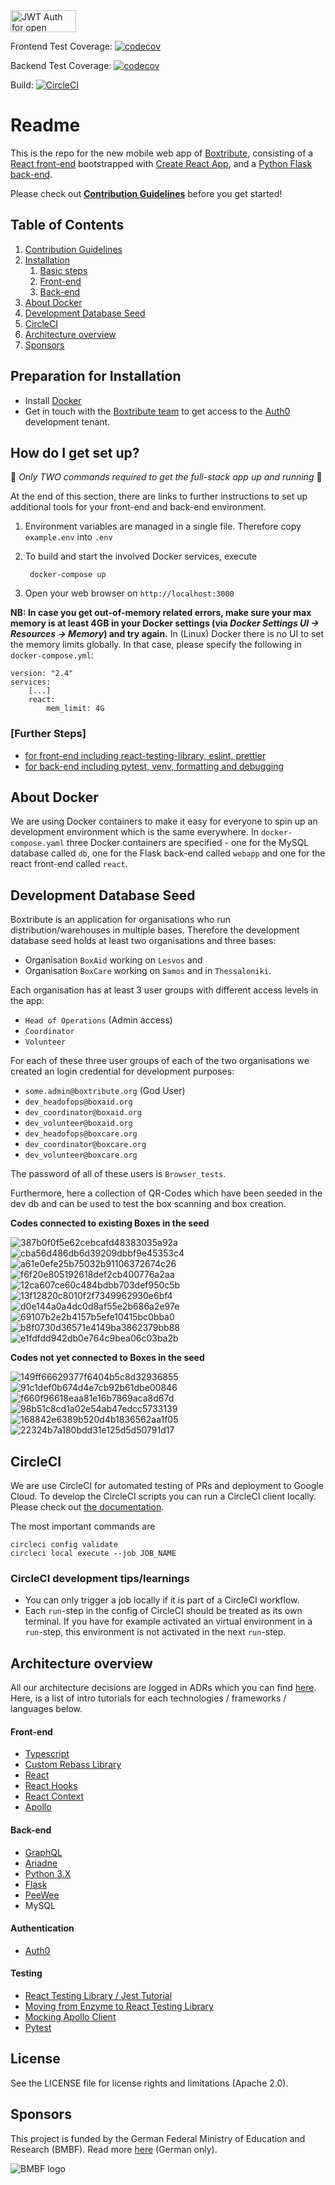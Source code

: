 <a width="105" height="35" href="https://auth0.com/?utm_source=oss&utm_medium=gp&utm_campaign=oss" target="_blank" alt="Single Sign On & Token Based Authentication - Auth0">
<img width="105" height="35" alt="JWT Auth for open source projects" src="https://cdn.auth0.com/oss/badges/a0-badge-dark.png"></a>

Frontend Test Coverage: [![codecov](https://codecov.io/gh/boxwise/boxtribute/branch/master/graph/badge.svg?token=646MWM6V9H&flag=frontend)](https://codecov.io/gh/boxwise/boxtribute)

Backend Test Coverage: [![codecov](https://codecov.io/gh/boxwise/boxtribute/branch/master/graph/badge.svg?token=646MWM6V9H&flag=backend)](https://codecov.io/gh/boxwise/boxtribute)

Build: [![CircleCI](https://circleci.com/gh/boxwise/boxtribute.svg?style=svg)](https://circleci.com/gh/boxwise/boxtribute)

# Readme

This is the repo for the new mobile web app of [Boxtribute](https://www.boxtribute.org), consisting of a [React front-end](/react) bootstrapped with [Create React App](https://github.com/facebook/create-react-app), and a [Python Flask back-end](/back).

Please check out [**Contribution Guidelines**](CONTRIBUTING.md) before you get started!

## Table of Contents

1. [Contribution Guidelines](CONTRIBUTING.md)
1. [Installation](#preparation-for-installation)
   1. [Basic steps](#preparation-for-installation)
   2. [Front-end](/react/README.md)
   3. [Back-end](/back/README.md)
1. [About Docker](#about-docker)
1. [Development Database Seed](#development-database-seed)
1. [CircleCI](#circleci)
1. [Architecture overview](#architecture-overview)
1. [Sponsors](#sponsors)

## Preparation for Installation

- Install [Docker](https://www.docker.com/products/docker-desktop)
- Get in touch with the [Boxtribute team](mailto:hello@boxtribute.org) to get access to the [Auth0](https://auth0.com/) development tenant.

## How do I get set up?

:star2: *Only TWO commands required to get the full-stack app up and running* :star2:

At the end of this section, there are links to further instructions to set up additional tools for your front-end and back-end environment.

1. Environment variables are managed in a single file. Therefore copy `example.env` into `.env`

1. To build and start the involved Docker services, execute

        docker-compose up

1. Open your web browser on `http://localhost:3000`

**NB: In case you get out-of-memory related errors, make sure your max memory is at least 4GB in your Docker settings (via _Docker Settings UI -> Resources -> Memory_) and try again.**
In (Linux) Docker there is no UI to set the memory limits globally. In that case, please specify the following in `docker-compose.yml`:

```
version: "2.4"
services:
    [...]
    react:
        mem_limit: 4G
```

### [Further Steps]

- [for front-end including react-testing-library, eslint, prettier](/react/README.md)
- [for back-end including pytest, venv, formatting and debugging](/back/README.md)

## About Docker

We are using Docker containers to make it easy for everyone to spin up an development environment which is the same everywhere. In `docker-compose.yaml` three Docker containers are specified - one for the MySQL database called `db`, one for the Flask back-end called `webapp` and one for the react front-end called `react`.

## Development Database Seed

Boxtribute is an application for organisations who run distribution/warehouses in multiple bases.
Therefore the development database seed holds at least two organisations and three bases:

- Organisation `BoxAid` working on `Lesvos` and
- Organisation `BoxCare` working on `Samos` and in `Thessaloniki`.

Each organisation has at least 3 user groups with different access levels in the app:

- `Head of Operations` (Admin access)
- `Coordinator`
- `Volunteer`

For each of these three user groups of each of the two organisations we created an login credential for development purposes:

- `some.admin@boxtribute.org` (God User)
- `dev_headofops@boxaid.org`
- `dev_coordinator@boxaid.org`
- `dev_volunteer@boxaid.org`
- `dev_headofops@boxcare.org`
- `dev_coordinator@boxcare.org`
- `dev_volunteer@boxcare.org`

The password of all of these users is `Browser_tests`.

Furthermore, here a collection of QR-Codes which have been seeded in the dev db and can be used to test the box scanning and box creation.

**Codes connected to existing Boxes in the seed**

![387b0f0f5e62cebcafd48383035a92a](docs/qr/existing/387b0f0f5e62cebcafd48383035a92a.png) ![cba56d486db6d39209dbbf9e45353c4](docs/qr/existing/cba56d486db6d39209dbbf9e45353c4.png) ![a61e0efe25b75032b91106372674c26](docs/qr/existing/a61e0efe25b75032b91106372674c26.png) ![f6f20e805192618def2cb400776a2aa](docs/qr/existing/f6f20e805192618def2cb400776a2aa.png) ![12ca607ce60c484bdbb703def950c5b](docs/qr/existing/12ca607ce60c484bdbb703def950c5b.png)
![13f12820c8010f2f7349962930e6bf4](docs/qr/existing/13f12820c8010f2f7349962930e6bf4.png) ![d0e144a0a4dc0d8af55e2b686a2e97e](docs/qr/existing/d0e144a0a4dc0d8af55e2b686a2e97e.png) ![69107b2e2b4157b5efe10415bc0bba0](docs/qr/existing/69107b2e2b4157b5efe10415bc0bba0.png) ![b8f0730d36571e4149ba3862379bb88](docs/qr/existing/b8f0730d36571e4149ba3862379bb88.png) ![e1fdfdd942db0e764c9bea06c03ba2b](docs/qr/existing/e1fdfdd942db0e764c9bea06c03ba2b.png)

**Codes not yet connected to Boxes in the seed**

![149ff66629377f6404b5c8d32936855](docs/qr/new/149ff66629377f6404b5c8d32936855.png) ![91c1def0b674d4e7cb92b61dbe00846](docs/qr/new/91c1def0b674d4e7cb92b61dbe00846.png) ![f660f96618eaa81e16b7869aca8d67d](docs/qr/new/f660f96618eaa81e16b7869aca8d67d.png) ![98b51c8cd1a02e54ab47edcc5733139](docs/qr/new/98b51c8cd1a02e54ab47edcc5733139.png) ![168842e6389b520d4b1836562aa1f05](docs/qr/new/168842e6389b520d4b1836562aa1f05.png) ![22324b7a180bdd31e125d5d50791d17](docs/qr/new/22324b7a180bdd31e125d5d50791d17.png)

## CircleCI

We are use CircleCI for automated testing of PRs and deployment to Google Cloud. To develop the CircleCI scripts you can run a CircleCI client locally. Please check out [the documentation](https://circleci.com/docs/2.0/local-cli/).

The most important commands are

```
circleci config validate
circleci local execute --job JOB_NAME
```

### CircleCI development tips/learnings

- You can only trigger a job locally if it is part of a CircleCI workflow.
- Each `run`-step in the config of CircleCI should be treated as its own terminal. If you have for example activated an virtual environment in a `run`-step, this environment is not activated in the next `run`-step.

## Architecture overview

All our architecture decisions are logged in ADRs which you can find [here](docs/adr/adr_template.md).
Here, is a list of intro tutorials for each technologies / frameworks / languages below.

#### Front-end

- [Typescript](https://react-typescript-cheatsheet.netlify.app/)
- [Custom Rebass Library](https://github.com/boxwise/react-components)
- [React](https://reactjs.org/docs/getting-started.html)
- [React Hooks](https://reactjs.org/docs/hooks-intro.html)
- [React Context](https://reactjs.org/docs/context.html)
- [Apollo](https://www.apollographql.com/docs/react/)

#### Back-end

- [GraphQL](https://graphql.org/learn/)
- [Ariadne](https://ariadnegraphql.org/docs/flask-integration.html)
- [Python 3.X](https://devguide.python.org/)
- [Flask](https://flask.palletsprojects.com/en/1.1.x/tutorial/layout/)
- [PeeWee](http://docs.peewee-orm.com/en/latest/peewee/quickstart.html)
- MySQL

#### Authentication

- [Auth0](https://auth0.com/docs/quickstart/spa/react)

#### Testing

- [React Testing Library / Jest Tutorial](https://www.freecodecamp.org/news/8-simple-steps-to-start-testing-react-apps-using-react-testing-library-and-jest/)
- [Moving from Enzyme to React Testing Library](https://medium.com/@boyney123/my-experience-moving-from-enzyme-to-react-testing-library-5ac65d992ce)
- [Mocking Apollo Client](https://www.apollographql.com/docs/react/development-testing/testing/)
- [Pytest](https://docs.pytest.org/en/stable/fixture.html)

## License

See the LICENSE file for license rights and limitations (Apache 2.0).

## Sponsors

This project is funded by the German Federal Ministry of Education and Research (BMBF). Read more [here](https://prototypefund.de/project/boxtribute-api-fuer-datenbankzugriff-und-optimierten-austausch-von-hilfsguetern/) (German only).

![BMBF logo](docs/bmbf.jpg)
